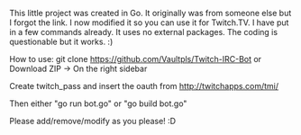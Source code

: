 This little project was created in Go.  It originally was from someone else but I forgot the link.  I now modified it so you can use it for Twitch.TV.  I have put in a few commands already.  It uses no external packages.  The coding is questionable but it works.  :)

How to use:
git clone https://github.com/Vaultpls/Twitch-IRC-Bot
or Download ZIP -> On the right sidebar

Create twitch_pass and insert the oauth from
http://twitchapps.com/tmi/

Then either "go run bot.go" or "go build bot.go"

Please add/remove/modify as you please!  :D
